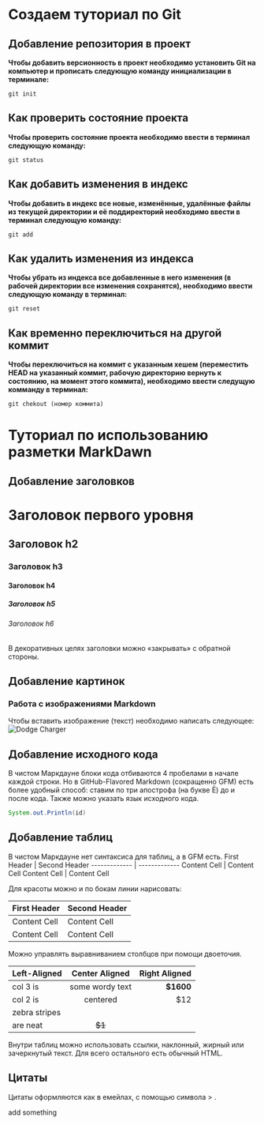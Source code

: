 # Создаем туториал по Git

## Добавление репозитория в проект

**Чтобы добавить версионность в проект необходимо установить Git на компьютер и прописать следующую команду инициализации в терминале:**
```
git init
```
## Как проверить состояние проекта

**Чтобы проверить состояние проекта необходимо ввести в терминал следующую команду:**
```
git status
```
## Как добавить изменения в индекс

**Чтобы добавить в индекс все новые, изменённые, удалённые файлы из текущей директории и её поддиректорий необходимо ввести в терминал следующую команду:**
```
git add
```
## Как удалить изменения из индекса

**Чтобы убрать из индекса все добавленные в него изменения (в рабочей директории все изменения сохранятся), необходимо ввести следующую команду в терминал:**
```
git reset
```
## Как временно переключиться на другой коммит

**Чтобы переключиться на коммит с указанным хешем (переместить HEAD на указанный коммит, рабочую директорию вернуть к состоянию, на момент этого коммита), необходимо ввести следущую комманду в терминал:**
```
git chekout (номер коммита)
```

# Туториал по использованию разметки MarkDawn

## Добавление заголовков
# Заголовок первого уровня
## Заголовок h2
### Заголовок h3
#### Заголовок h4
##### Заголовок h5
###### Заголовок h6
В декоративных целях заголовки можно «закрывать» с обратной
стороны.

## Добавление картинок
### **Работа с изображениями Markdown**

Чтобы вставить изображение (текст) необходимо написать следующее:
![Dodge Charger](1667512818_32-sportishka-com-p-mashina-vin-dizelya-pinterest-34.jpg)


## Добавление исходного кода
В чистом Маркдауне блоки кода отбиваются 4 пробелами в начале
каждой строки.
Но в GitHub-Flavored Markdown (сокращенно GFM) есть более
удобный способ: ставим по три апострофа (на букве Ё) до и после
кода. Также можно указать язык исходного кода.

```Java
System.out.Println(id)
```

## Добавление таблиц
В чистом Маркдауне нет синтаксиса для таблиц, а в GFM
есть.
First Header | Second Header
------------- | -------------
Content Cell | Content Cell
Content Cell | Content Cell

Для красоты можно и по бокам линии нарисовать:

| First Header | Second Header |
| ------------- | ------------- |
| Content Cell | Content Cell |
| Content Cell | Content Cell |

Можно управлять выравниванием столбцов при помощи
двоеточия.

| Left-Aligned | Center Aligned | Right Aligned |
|:------------- |:---------------:| -------------:|
| col 3 is | some wordy text | **$1600** |
| col 2 is | centered | $12 |
| zebra stripes |
 are neat | ~~$1~~ |

Внутри таблиц можно использовать ссылки, наклонный,
жирный или зачеркнутый текст.
Для всего остального есть обычный HTML.

## Цитаты
Цитаты оформляются как в емейлах, с помощью символа > .

add something